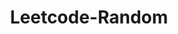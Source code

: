 ---
layout: posts_by_category
categories: Leetcode-Random
title: Leetcode-Random
permalink: /category/Leetcode-Random
---